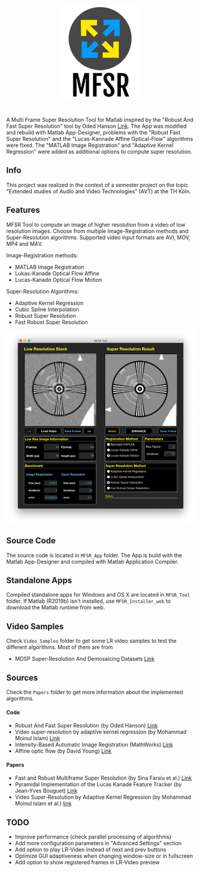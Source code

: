 
<p align="center">
  <img src="Images/MFSR_Logo.png"/>
</p>

<br>

A Multi Frame Super Resolution Tool for Matlab inspired by the "Robust And Fast Super Resolution" tool by Oded Hanson [Link](http://www1.idc.ac.il/toky/videoProc-07/projects/SuperRes/srproject.html). The App was modified and rebuild with Matlab App-Designer, problems with the "Robust Fast Super Resolution" and the "Lucas-Kannade Affine Optical-Flow" algorithms were fixed. The "MATLAB Image Registration" and "Adaptive Kernel Regression" were added as additional options to compute super resolution.

## Info

This project was realized in the context of a semester project on the topic "Extended studies of Audio and Video Technologies" (AVT) at the TH Köln.

## Features

MFSR Tool to compute an image of higher resolution from a video of low resolution images. Choose from multiple Image-Registration methods and Super-Resolution algorithms. Supported video input formats are AVI, MOV, MP4 and M4V.

Image-Registration methods:

- MATLAB Image Registration
- Lukas-Kanade Optical Flow Affine
- Lucas-Kanade Optical Flow Motion

Super-Resolution Algorithms:

- Adaptive Kernel Regression
- Cubic Spline Interpolation
- Robust Super Resolution
- Fast Robust Super Resolution

![MFSR_Tool](Images/MFSR_Tool.png)

## Source Code

The source code is located in `MFSR_App` folder. The App is build with the Matlab App-Designer and compiled with Matlab Application Compiler.

## Standalone Apps

Compiled standalone apps for Windows and OS X are located in `MFSR_Tool` folder. If Matlab (R2019b) isn't installed, use `MFSR_Installer_web` to download the Matlab runtime from web.

## Video Samples

Check `Video_Samples` folder to get some LR video samples to test the different algorithms. Most of them are from

- MDSP Super-Resolution And Demosaicing Datasets [Link](https://users.soe.ucsc.edu/~milanfar/software/sr-datasets.html)

## Sources

Check the `Papers` folder to get more information about the implemented algorithms.

#### Code

- Robust And Fast Super Resolution (by Oded Hanson) [Link](http://www1.idc.ac.il/toky/videoProc-07/projects/SuperRes/srproject.html)
- Video super-resolution by adaptive kernel regression (by Mohammad Moinul Islam) [Link](https://www.mathworks.com/matlabcentral/fileexchange/60766-video-super-resolution-by-adaptive-kernel-regression)
- Intensity-Based Automatic Image Registration (MathWorks) [Link](https://de.mathworks.com/help/images/intensity-based-automatic-image-registration.html)
- Affine optic flow (by David Young) [Link](https://de.mathworks.com/matlabcentral/fileexchange/27093-affine-optic-flow)

#### Papers

- Fast and Robust Multiframe Super Resolution (by Sina Farsiu et al.) [Link](http://people.duke.edu/~sf59/SRfinal.pdf)
- Pyramidal Implementation of the Lucas Kanade Feature Tracker (by Jean-Yves Bouguet) [Link](http://robots.stanford.edu/cs223b04/algo_tracking.pdf)
- Video Super-Resolution by Adaptive Kernel Regression (by Mohammad Moinul Islam et al.) [link](https://link.springer.com/chapter/10.1007/978-3-642-10520-3_76)

## TODO

- Improve performance (check parallel processing of algorithms)
- Add more configuration parameters in "Advanced Settings" section
- Add option to play LR-Video instead of next and prev buttons
- Optimize GUI adaptiveness when changing window-size or in fullscreen
- Add option to show registered frames in LR-Video preview
